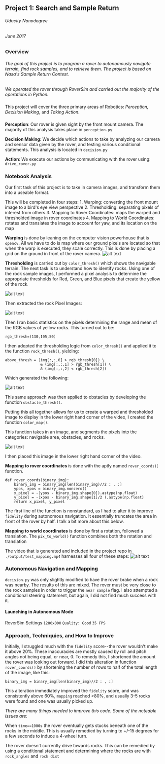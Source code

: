 ## Project 1: Search and Sample Return
###### Udacity Nanodegree
###### June 2017

[//]: # (Image References)

[image1]: ./RoboticsND-Project1/misc/rockPixels.jpg
[image2]: ./RoboticsND-Project1/misc/Rock_color_analysis.jpg
[image3]: ./RoboticsND-Project1/misc/rock_thresh.jpg
[image4]: ./RoboticsND-Project1/misc/color_map.jpg
[image5]: ./RoboticsND-Project1/misc/example_grid1.jpg
[image6]: ./RoboticsND-Project1/misc/video_screenshot.jpg

###
###
###



### Overview



###### The goal of this project is to program a rover to autonomously navigate terrain, find rock samples, and to retrieve them. The project is based on Nasa's Sample Return Contest.
###
*We operated the rover through RoverSim and carried out the majority of the operations in Python.*

###
This project will cover the three primary areas of Robotics: *Perception, Decision Making*, and *Taking Action*.
###


**Perception**: Our rover is given sight by the front mount camera. The majority of this analysis takes place in `perception.py`

**Decision Making**: We decide which actions to take by analyzing our camera and sensor data given by the rover, and testing various conditional statements. This analysis is located in `decision.py`

**Action**: We execute our actions by communicating with the rover using: `drive_rover.py`

### Notebook Analysis

Our first task of this project is to take in camera images, and transform them into a useable format. 

This will be completed in four steps:
    1. Warping: converting the front mount image to a bird's eye view perspective
    2. Thresholding: separating pixels of interest from others
    3. Mapping to Rover Coordinates: maps the warped and thresholded image in rover coordinates
    4. Mapping to World Coordinates: rotates and translates the image to account for yaw, and its location on the map

**Warping** is done by leaning on the computer vision powerhouse that is `opencv`.  All we have to do is map where our ground pixels are located so that when the warp is executed, they scale correctly. This is done by placing a grid on the ground in front of the rover camera. 
![alt text][image5]

**Thresholding** is carried out by `color_thresh()` which shows the navigable terrain. The next task is to understand how to identify rocks. Using one of the rock sample images, I performed a pixel analysis to determine the appropriate thresholds for Red, Green, and Blue pixels that create the yellow of the rock. 

![alt text][image2]

Then extracted the rock Pixel Images:

![alt text][image1]

Then I ran basic statistics on the pixels determining the range and mean of the RGB values of yellow rocks. This turned out to be:

`rgb_thresh=(130,105,50)`

I then adopted the thresholding logic from `color_thresh()` and applied it to the function `rock_thresh()`, yielding:


```
above_thresh = (img[:,:,0] > rgb_thresh[0]) \
                & (img[:,:,1] > rgb_thresh[1]) \
                & (img[:,:,2] < rgb_thresh[2])
```

Which generated the following:

![alt text][image3]


This same approach was then applied to obstacles by developing the function `obstacle_thresh()`. 

Putting this all together allows for us to create a warped and thresholded image to display in the lower right hand corner of the video, I created the function `color_map()`.

This function takes in an image, and segments the pixels into the categories: navigable area, obstacles, and rocks.

![alt text][image4]

I then placed this image in the lower right hand corner of the video.



**Mapping to rover coordinates** is done with the aptly named `rover_coords()` function.

```
def rover_coords(binary_img):
    binary_img = binary_img[len(binary_img)//2 : , :]
    ypos, xpos = binary_img.nonzero()
    x_pixel = -(ypos - binary_img.shape[0]).astype(np.float)
    y_pixel = -(xpos - binary_img.shape[1]/2 ).astype(np.float)
    return x_pixel, y_pixel
```

The first line of the function is nonstandard, as I had to alter it to improve `fidelity` during autonomous navigation. It essentially truncates the area in front of the rover by half. I talk a bit more about this below.

**Mapping to world coordinates** is done by first a rotation, followed a translation. The `pix_to_world()` function combines both the rotation and translation

The video that is generated and included in the project repo in `./output/test_mapping.mp4` harnesses all four of these steps:
![alt text][image6]





### Autonomous Navigation and Mapping



`decision.py` was only slightly modified to have the rover brake when a rock was nearby. The results of this are mixed. The rover must be very close to the rock samples in order to trigger the `near sample` flag.
I also attempted a conditional steering statement, but again, I did not find much success with it.



#### Launching in Autonomous Mode







 RoverSim Settings 
`1280x800`
`Quality: Good`
`35 FPS`

### Approach, Techniquies, and How to Improve

Initially, I struggled much with the `fidelity` score--the rover wouldn't make it above 20%.  These inaccuracies are mostly caused by roll and pitch angles not being equal, or near, 0.  To remedy this, I shortened the amount the rover was looking out forward. I did this alteration in function `rover_coords()` by shortening the number of rows to half of the total length of the image, like this: 
```
binary_img = binary_img[len(binary_img)//2 : , :] 
```
This alteration immediately improved the `fidelity` score, and was consistently above 60%, `mapping` reached >80%, and usually 3-5 rocks were found and one was usually picked up.

*There are many things needed to improve this code. Some of the noteable issues are:* 


When `time==1000s` the rover eventually gets stucks beneath one of the rocks in the middle. This is usually remedied by turning to +/-15 degrees for a few seconds to 	induce a 4-wheel turn.

The rover doesn't currently drive towards rocks. This can be remedied by using a conditional statement and determining where the rocks are with `rock_angles` and `rock dist`






